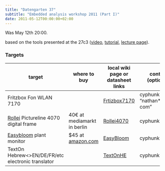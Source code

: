 ```yaml
---
title: "Datengarten 37"
subtitle: "Embedded analysis workshop 2011 (Part I)"
date: 2011-05-12T00:00:00+02:00
---
```

Was May 12th 20:00.

based on the tools presented at the 27c3
([video](http://www.youtube.com/watch?v=YD7UY0CBvnY),
[tutorial](http://events.ccc.de/congress/2010/wiki/Embedded_Analysis),
[lecture page](http://events.ccc.de/congress/2010/Fahrplan/events/4011.en.html)).

### Targets

target                                                                |where to buy                                                                                                          |local wiki page or datasheet links       |contact (optional)
----------------------------------------------------------------------|----------------------------------------------------------------------------------------------------------------------|-----------------------------------------|------------------------------
Fritzbox Fon WLAN 7170                                                |                                                                                                                      |[Frtizbox7170](Frtizbox7170 "wikilink")  |cyphunk “nathan\*squimp com”
[Rollei](http://www.rcp-technik.com/) Pictureline 4070 digital frame  |40€ at mediamarkt in berlin                                                                                           |[Rollei4070](Rollei4070 "wikilink")      |cyphunk
[Easybloom](http://www.easybloom.com/) plant monitor                  |\$45 at [amazon.com](http://www.amazon.com/Black-Decker-PCS10-Digital-Sensor/dp/B003Z4JV8K/ref=sr_1_1?s=home-garden)  |[EasyBloom](EasyBloom "wikilink")        |cyphunk
TextOn Hebrew&lt;&gt;EN/DE/FR/etc electronic translator               |                                                                                                                      |[TextOnHE](TextOnHE "wikilink")          |cyphunk


